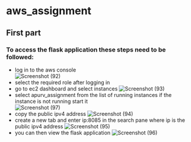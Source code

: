 # aws_assignment

## First part

### To access the flask application these steps need to be followed:
- log in to the aws console<br>
  ![Screenshot (92)](https://user-images.githubusercontent.com/93191532/164647861-83fbf7af-83c1-438c-85de-d89d8359faa8.png)
- select the required role after logging in
- go to ec2 dashboard and select instances
  ![Screenshot (93)](https://user-images.githubusercontent.com/93191532/164645112-4989ca2b-48e7-4981-9dbf-d6cbf8cc8740.png)
- select apurv_assignment from the list of running instances if the instance is not running start it<br>
  ![Screenshot (97)](https://user-images.githubusercontent.com/93191532/164648256-96818893-0f23-4c09-b039-18b4e830893d.png)
- copy the public ipv4 address
  ![Screenshot (94)](https://user-images.githubusercontent.com/93191532/164648763-dc50fd27-b210-4adf-a04e-dee7de24f640.png)
- create a new tab and enter ip:8085 in the search pane where ip is the public ipv4 address
  ![Screenshot (95)](https://user-images.githubusercontent.com/93191532/164648572-52cf4fbb-dec1-44cb-a609-23fd6cca7b40.png)
- you can then view the flask application
  ![Screenshot (96)](https://user-images.githubusercontent.com/93191532/164648494-8a20cd0e-5b7d-4cc5-9a37-a9a0e3ef9fec.png)
